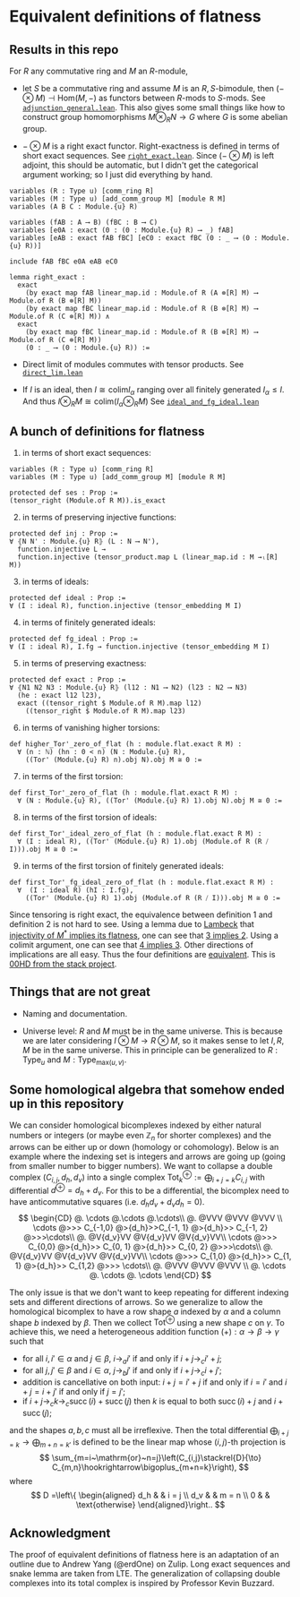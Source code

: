 # Equivalent definitions of flatness

## Results in this repo

For $R$ any commutative ring and $M$ an $R$-module,

- let $S$ be a commutative ring and assume $M$ is an $R,S$-bimodule, then $(- \otimes M) \dashv \mathrm{Hom}(M, -)$ as functors between $R$-mods to $S$-mods. See [`adjunction_general.lean`](src/adjunction_general.lean#L363). This also gives some small things like how to construct group homomorphisms $M \otimes_R N \to G$ where $G$ is some abelian group.

- $- \otimes M$ is a right exact functor. Right-exactness is defined in terms of short exact sequences. See [`right_exact.lean`](src/right_exact.lean#L194). Since $(- \otimes M)$ is left adjoint, this should be automatic, but I didn't get the categorical argument working; so I just did everything by hand.

```lean
variables (R : Type u) [comm_ring R]
variables (M : Type u) [add_comm_group M] [module R M]
variables (A B C : Module.{u} R)

variables (fAB : A ⟶ B) (fBC : B ⟶ C)
variables [e0A : exact (0 : (0 : Module.{u} R) ⟶ _) fAB] 
variables [eAB : exact fAB fBC] [eC0 : exact fBC (0 : _ ⟶ (0 : Module.{u} R))]

include fAB fBC e0A eAB eC0

lemma right_exact :
  exact 
    (by exact map fAB linear_map.id : Module.of R (A ⊗[R] M) ⟶ Module.of R (B ⊗[R] M)) 
    (by exact map fBC linear_map.id : Module.of R (B ⊗[R] M) ⟶ Module.of R (C ⊗[R] M)) ∧
  exact 
    (by exact map fBC linear_map.id : Module.of R (B ⊗[R] M) ⟶ Module.of R (C ⊗[R] M))
    (0 : _ ⟶ (0 : Module.{u} R)) :=
```

- Direct limit of modules commutes with tensor products. See [`direct_lim.lean`](src/direct_lim.lean#L99)

- If $I$ is an ideal, then $I \cong \mathrm{colim} I_\alpha$ ranging over all finitely generated $I_\alpha\le I$. And thus $I \otimes_R M \cong \mathrm{colim}(I_\alpha\otimes_R M)$ See [`ideal_and_fg_ideal.lean`](src/ideal_and_fg_ideal.lean)

## A bunch of definitions for flatness

1. in terms of short exact sequences:

```lean
variables (R : Type u) [comm_ring R] 
variables (M : Type u) [add_comm_group M] [module R M]

protected def ses : Prop := 
(tensor_right (Module.of R M)).is_exact

```

2. in terms of preserving injective functions:

```lean
protected def inj : Prop :=
∀ ⦃N N' : Module.{u} R⦄ (L : N ⟶ N'), 
  function.injective L →
  function.injective (tensor_product.map L (linear_map.id : M →ₗ[R] M)) 
```

3. in terms of ideals:

```lean
protected def ideal : Prop :=
∀ (I : ideal R), function.injective (tensor_embedding M I)
```

4. in terms of finitely generated ideals:

```lean
protected def fg_ideal : Prop :=
∀ (I : ideal R), I.fg → function.injective (tensor_embedding M I)
```

5. in terms of preserving exactness:

```lean
protected def exact : Prop :=
∀ ⦃N1 N2 N3 : Module.{u} R⦄ (l12 : N1 ⟶ N2) (l23 : N2 ⟶ N3)
  (he : exact l12 l23),
  exact ((tensor_right $ Module.of R M).map l12)
    ((tensor_right $ Module.of R M).map l23)
```

6. in terms of vanishing higher torsions:

```lean
def higher_Tor'_zero_of_flat (h : module.flat.exact R M) : 
  ∀ (n : ℕ) (hn : 0 < n) (N : Module.{u} R), 
    ((Tor' (Module.{u} R) n).obj N).obj M ≅ 0 :=
```

7. in terms of the first torsion:

```lean
def first_Tor'_zero_of_flat (h : module.flat.exact R M) :
  ∀ (N : Module.{u} R), ((Tor' (Module.{u} R) 1).obj N).obj M ≅ 0 :=
```

8. in terms of the first torsion of ideals:

```lean
def first_Tor'_ideal_zero_of_flat (h : module.flat.exact R M) :
  ∀ (I : ideal R), ((Tor' (Module.{u} R) 1).obj (Module.of R (R ⧸ I))).obj M ≅ 0 :=
```

9. in terms of the first torsion of finitely generated ideals:

```lean
def first_Tor'_fg_ideal_zero_of_flat (h : module.flat.exact R M) :
  ∀  (I : ideal R) (hI : I.fg), 
    ((Tor' (Module.{u} R) 1).obj (Module.of R (R ⧸ I))).obj M ≅ 0 :=
```

Since tensoring is right exact, the equivalence between definition 1 and definition 2 is not hard to see. Using a lemma due to [Lambeck](doc/Lambek.pdf) that [injectivity of $M^*$ implies its flatness](src/flat.lean#117), one can see that [3 implies 2](src/flat.lean#204). Using a colimit argument, one can see that [4 implies 3](src/flat.lean#214). Other directions of implications are all easy. Thus the four definitions are [equivalent](src/flat.lean#223). This is [00HD from the stack project](https://stacks.math.columbia.edu/tag/00HD).

## Things that are not great

- Naming and documentation.

- Universe level: $R$ and $M$ must be in the same universe. This is because we are later considering $I \otimes M \to R \otimes M$, so it makes sense to let $I, R, M$ be in the same universe. This in principle can be generalized to $R : \mathsf{Type}_u$ and $M : \mathsf{Type}_{\mathrm{max}(u, v)}$.

## Some homological algebra that somehow ended up in this repository

We can consider homological bicomplexes indexed by either natural numbers or integers (or maybe even $\mathbb Z_n$ for shorter complexes) and the arrows can be either up or down (homology or cohomology). Below is an example where the indexing set is integers and arrows are going up (going from smaller number to bigger numbers). We want to collapse a double complex $(C_{i, j}, d_h, d_v)$ into a single complex $\operatorname{Tot}^{\oplus}_k := \bigoplus_{i+j = k}C_{i, j}$ with differential $d^{\oplus} = d_h + d_v$. For this to be a differential, the bicomplex need to have anticommutative squares (i.e. $d_hd_v + d_vd_h = 0$).
$$
\begin{CD}
@. \cdots @.\cdots @.\cdots\\
@. @VVV @VVV @VVV \\
\cdots @>>> C_{-1,0} @>{d_h}>>C_{-1, 1} @>{d_h}>> C_{-1, 2} @>>>\cdots\\
@. @V{d_v}VV @V{d_v}VV @V{d_v}VV\\
\cdots @>>> C_{0,0} @>{d_h}>> C_{0, 1} @>{d_h}>> C_{0, 2} @>>>\cdots\\
@. @V{d_v}VV @V{d_v}VV @V{d_v}VV\\
\cdots @>>> C_{1,0} @>{d_h}>> C_{1, 1} @>{d_h}>> C_{1,2} @>>> \cdots\\
@. @VVV @VVV @VVV \\
@. \cdots @. \cdots @. \cdots
\end{CD}
$$

The only issue is that we don't want to keep repeating for different indexing sets and different directions of arrows. So we generalize to allow the homological bicomplex to have a row shape $a$ indexed by $\alpha$ and a column shape $b$ indexed by $\beta$. Then we collect $\operatorname{Tot}^{\oplus}$ using a new shape $c$ on $\gamma$. To achieve this, we need a heterogeneous addition function $(+) : \alpha \to \beta \to \gamma$ such that

- for all $i, i' \in \alpha$ and $j \in \beta$, $i \to_a i'$ if and only if $i + j \to_c i' + j$;
- for all $j, j' \in \beta$ and $i \in \alpha$, $j \to_b j'$ if and only if $i+j\to_c i + j'$;
- addition is cancellative on both input: $i + j = i' + j$ if and only if $i = i'$ and $i + j = i + j'$ if and only if $j = j'$;
- if $i+j\to_c k \to_c \operatorname{succ}(i) + \operatorname{succ}(j)$ then $k$ is equal to both $\operatorname{succ}(i) + j$ and $i + \operatorname{succ}(j)$;

and the shapes $a, b, c$ must all be irreflexive. Then the total differential $\bigoplus_{i+j=k}\to \bigoplus_{m+n=k'}$ is defined to be the linear map whose $(i,j)$-th projection is
$$
\sum_{m=i~\mathrm{or}~n=j}\left(C_{i,j}\stackrel{D}{\to} C_{m,n}\hookrightarrow\bigoplus_{m+n=k}\right),
$$
where
$$
D =\left\{
\begin{aligned}
d_h & & i = j \\
d_v & & m = n \\
0 & & \text{otherwise}
\end{aligned}\right..
$$

## Acknowledgment

The proof of equivalent definitions of flatness here is an adaptation of an outline due to Andrew Yang (@erdOne) on Zulip. Long exact sequences and snake lemma are taken from LTE. The generalization of collapsing double complexes into its total complex is inspired by Professor Kevin Buzzard.
